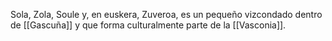 Sola, Zola, Soule y, en euskera, Zuveroa, es un pequeño vizcondado dentro de [[Gascuña]] y que forma culturalmente parte de la [[Vasconia]]. 
